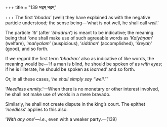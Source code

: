+++
title = "139 भद्रम् भद्रम्"

+++
The first ‘*bhadra*’ (well) they have explained as with the negative
particle understood; the sense being—‘what is not well, he shall call
*well*.’

The particle ‘*iti*’ (after ‘*bhadran*’) is meant to be indicative; the
meaning being that “one shall make use of such agreeable words as
‘*Kalyāṇam*’ (welfare), ‘*maṅyalam*’ (auspicious), ‘*siddhan*’
(accomplished), ‘*śreyaḥ*’ (good), and so forth.

If we regard the first term ‘*bhadran*’ also as indicative of like
words, the meaning would be—‘If a man is blind, he should be spoken of
as *with eyes*; if he is illiterate, he should be spoken as *learned*’
and so forth.

Or, in all these cases, ‘*he shall simply say “well*.”’

‘*Needless enmity*.’—When there is no monetary or other interest
involved, he shall not make use of words in a mere bravado.

Similarly, he shall not create dispute in the king’s court. The epithet
‘*needless*’ applies to this also.

‘*With any one*’—*i.e*., even with a weaker party.—(139)


